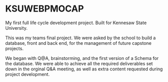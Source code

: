 # KSUWEBPMOCAP
My first full life cycle development project. Built for Kennesaw State University.

This was my teams final project. We were asked by the school to build a database, front and back end, for the management of future capstone projects. 

We began with Q@A, brainstorming, and the first version of a Schema for the database. We were able to achieve all the required deliverables set down in the orginal Q&A meeting, as well as extra content requested during project development. 
